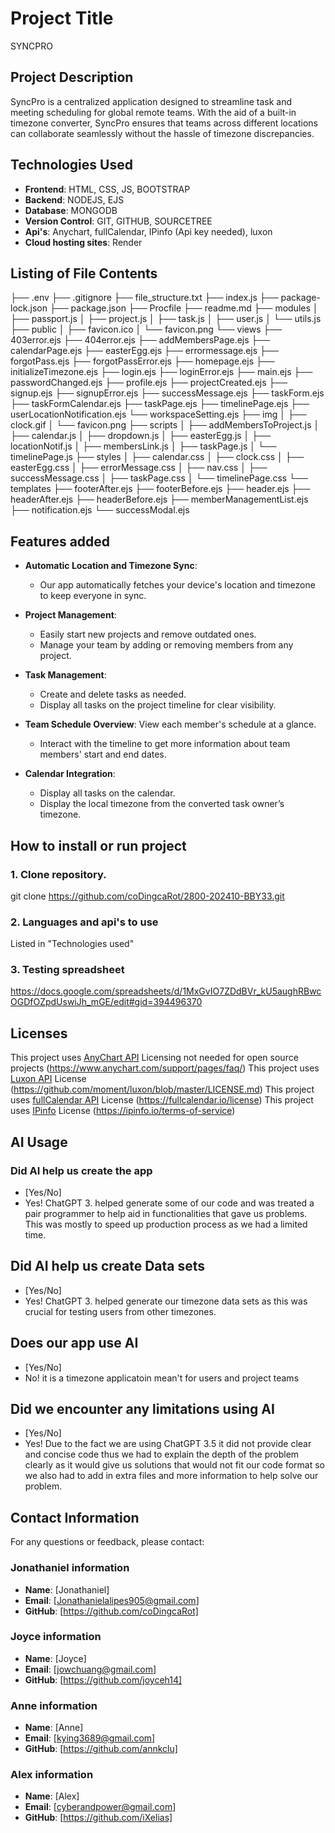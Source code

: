 # Project Title
SYNCPRO

## Project Description
SyncPro is a centralized application designed to streamline task and meeting scheduling for global remote teams. With the aid of a built-in timezone converter, SyncPro ensures that teams across different locations can collaborate seamlessly without the hassle of timezone discrepancies.

## Technologies Used
- **Frontend**: HTML, CSS, JS, BOOTSTRAP
- **Backend**: NODEJS, EJS
- **Database**: MONGODB
- **Version Control**: GIT, GITHUB, SOURCETREE
- **Api's**: Anychart, fullCalendar, IPinfo (Api key needed), luxon
- **Cloud hosting sites**: Render

## Listing of File Contents
├── .env
├── .gitignore
├── file_structure.txt
├── index.js
├── package-lock.json
├── package.json
├── Procfile
├── readme.md
├── modules
│   ├── passport.js
│   ├── project.js
│   ├── task.js
│   ├── user.js
│   └── utils.js
├── public
│   ├── favicon.ico
│   └── favicon.png
└── views
    ├── 403error.ejs
    ├── 404error.ejs
    ├── addMembersPage.ejs
    ├── calendarPage.ejs
    ├── easterEgg.ejs
    ├── errormessage.ejs
    ├── forgotPass.ejs
    ├── forgotPassError.ejs
    ├── homepage.ejs
    ├── initializeTimezone.ejs
    ├── login.ejs
    ├── loginError.ejs
    ├── main.ejs
    ├── passwordChanged.ejs
    ├── profile.ejs
    ├── projectCreated.ejs
    ├── signup.ejs
    ├── signupError.ejs
    ├── successMessage.ejs
    ├── taskForm.ejs
    ├── taskFormCalendar.ejs
    ├── taskPage.ejs
    ├── timelinePage.ejs
    ├── userLocationNotification.ejs
    └── workspaceSetting.ejs
    ├── img
    │   ├── clock.gif
    │   └── favicon.png
    ├── scripts
    │   ├── addMembersToProject.js
    │   ├── calendar.js
    │   ├── dropdown.js
    │   ├── easterEgg.js
    │   ├── locationNotif.js
    │   ├── membersLink.js
    │   ├── taskPage.js
    │   └── timelinePage.js
    ├── styles
    │   ├── calendar.css
    │   ├── clock.css
    │   ├── easterEgg.css
    │   ├── errorMessage.css
    │   ├── nav.css
    │   ├── successMessage.css
    │   ├── taskPage.css
    │   └── timelinePage.css
    └── templates
        ├── footerAfter.ejs
        ├── footerBefore.ejs
        ├── header.ejs
        ├── headerAfter.ejs
        ├── headerBefore.ejs
        ├── memberManagementList.ejs
        ├── notification.ejs
        └── successModal.ejs


## Features added
- **Automatic Location and Timezone Sync**: 
    - Our app automatically fetches your device's location and timezone to keep everyone in sync.

- **Project Management**: 
    - Easily start new projects and remove outdated ones.  
    - Manage your team by adding or removing members from any project.

- **Task Management**: 
    - Create and delete tasks as needed.  
    - Display all tasks on the project timeline for clear visibility.

- **Team Schedule Overview**: View each member's schedule at a glance.  
    - Interact with the timeline to get more information about team members' start and end dates.

- **Calendar Integration**: 
    - Display all tasks on the calendar.  
    - Display the local timezone from the converted task owner’s timezone.


## How to install or run project

### 1. Clone repository.
git clone https://github.com/coDingcaRot/2800-202410-BBY33.git 

### 2. Languages and api's to use
Listed in "Technologies used"

### 3. Testing spreadsheet
https://docs.google.com/spreadsheets/d/1MxGvIO7ZDdBVr_kU5aughRBwcOGDfOZpdUswiJh_mGE/edit#gid=394496370 


## Licenses
This project uses [AnyChart API](https://www.anychart.com/) Licensing not needed for open source projects (https://www.anychart.com/support/pages/faq/)
This project uses [Luxon API](https://moment.github.io/luxon/#/) License (https://github.com/moment/luxon/blob/master/LICENSE.md)
This project uses [fullCalendar API](https://fullcalendar.io/) License (https://fullcalendar.io/license) 
This project uses [IPinfo](https://ipinfo.io/) License (https://ipinfo.io/terms-of-service) 

## AI Usage
### Did AI help us create the app
- [Yes/No]
- Yes! ChatGPT 3. helped generate some of our code and was treated a pair programmer to help aid in functionalities that gave us problems. This was mostly to speed up production process as we had a limited time.

## Did AI help us create Data sets
- [Yes/No]
- Yes! ChatGPT 3. helped generate our timezone data sets as this was crucial for testing users from other timezones.

## Does our app use AI
- [Yes/No]
- No! it is a timezone applicatoin mean't for users and project teams

## Did we encounter any limitations using AI
- [Yes/No]
- Yes! Due to the fact we are using ChatGPT 3.5 it did not provide clear and concise code thus we had to explain the depth of the problem clearly as it would give us solutions that would not fit our code format so we also had to add in extra files and more information to help solve our problem.



## Contact Information
For any questions or feedback, please contact:

### Jonathaniel information
- **Name**: [Jonathaniel]
- **Email**: [Jonathanielalipes905@gmail.com]
- **GitHub**: [https://github.com/coDingcaRot]

### Joyce information
- **Name**: [Joyce]
- **Email**: [jowchuang@gmail.com]
- **GitHub**: [https://github.com/joyceh14]

### Anne information
- **Name**: [Anne]
- **Email**: [kying3689@gmail.com]
- **GitHub**: [https://github.com/annkclu]

### Alex information
- **Name**: [Alex]
- **Email**: [cyberandpower@gmail.com]
- **GitHub**: [https://github.com/iXelias]
